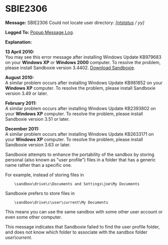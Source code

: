 # SBIE2306


**Message:** SBIE2306 Could not locate user directory: _[[ntstatus](NtStatusCodes) / yy]_

**Logged To:** [Popup Message Log](PopupMessageLog).

**Explanation:**


**13 April 2010:**  
You may see this error message after installing Windows Update KB979683 on your **Windows XP** or **Windows 2000** computer. To resolve the problem, please install Sandboxie version 3.4402\. [Download Sandboxie](DownloadSandboxie).  

**August 2010:**  
A similar problem occurs after installing Windows Update KB981852 on your **Windows XP** computer. To resolve the problem, please install Sandboxie version 3.49 or later.

**February 2011:**  
A similar problem occurs after installing Windows Update KB2393802 on your **Windows XP** computer. To resolve the problem, please install Sandboxie version 3.51 or later.

**December 2011:**  
A similar problem occurs after installing Windows Update KB2633171 on your **Windows XP** computer. To resolve the problem, please install Sandboxie version 3.63 or later.


Sandboxie attempts to enhance the portability of the sandbox by storing personal (also known as "user profile") files in a folder that has a generic name rather than a specific one.

For example, instead of storing files in
```
	\sandbox\drive\c\Documents and Settings\joe\My Documents
```

Sandboxie prefers to store files in
```
	\sandbox\drive\c\user\current\My Documents
```

This means you can use the same sandbox with some other user account or even some other computer.

This message indicates that Sandboxie failed to find the user profile folder, and does not know which folder to associate with the sandbox folder _user\current_.
